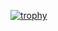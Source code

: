 [![trophy](https://github-profile-trophy.vercel.app/?username=dpmango)](https://github.com/ryo-ma/github-profile-trophy)
